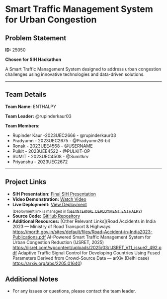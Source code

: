 # Smart Traffic Management System for Urban Congestion

## Problem Statement
**ID:** 25050

**Chosen for SIH Hackathon**

A Smart Traffic Management System designed to address urban congestion challenges using innovative technologies and data-driven solutions.

---

## Team Details

**Team Name:** ENTHALPY

**Team Leader:** @rupinderkaur03

**Team Members:**

- Rupinder Kaur -2023UEC2666 - @rupinderkaur03
- Pradyumn - 2023UEC2675 - @Pradyumn26-bit
- Ronak - 2023UEE4568 - @USERNAME
- Pulkit - 2023UEE4522 - @PULKIT-OP
- SUMIT - 2023UEC4508 - @Sumitkrv
- Priyanshu - 2023UEC2672 


---

## Project Links

- **SIH Presentation:** [Final SIH Presentation](https://github.com/Pragylucky/SIH/blob/main/files/INTERNAL_PPT_ENTHALPY.pdf.pdf)
- **Video Demonstration:** [Watch Video](https://www.youtube.com/watch?v=X4tlvvBoalc)
- **Live Deployment:** [View Deployment]([verdant-klepon-a9ab63.netlify.app](https://verdant-klepon-a9ab63.netlify.app/))  
  <sub>(Deployment link is managed in [files/INTERNAL_DEPLOYMENT_ENTHALPY](./files/INTERNAL_DEPLOYMENT_ENTHALPY))</sub>
- **Source Code:** [GitHub Repository](https://github.com/Pragylucky/SIH)
- **Additional Resources:** [Other Relevant Links](Road Accidents in India 2023 — Ministry of Road Transport & Highways https://morth.gov.in/sites/default/files/Road-Accident-in-India2023-Publications.pdf AI-Powered Smart Traffic Management System for Urban Congestion Reduction (IJSRET, 2025) https://ijsret.com/wpcontent/uploads/2025/03/IJSRET_V11_issue2_492.pdf Adaptive Traffic Signal Control for Developing Countries Using Fused Parameters Derived from Crowd-Source Data — arXiv (Delhi case) https://arxiv.org/abs/2205.01640)

## Additional Notes

- For any issues or questions, please contact the team leader.
